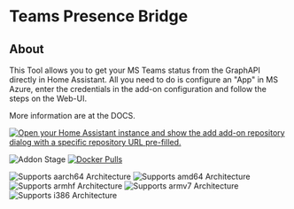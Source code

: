 # Teams Presence Bridge
## About

This Tool allows you to get your MS Teams status from the GraphAPI directly in Home Assistant. 
All you need to do is configure an "App" in MS Azure, enter the credentials in the add-on configuration and follow the steps on the Web-UI.

More information are at the DOCS.

[![Open your Home Assistant instance and show the add add-on repository dialog with a specific repository URL pre-filled.](https://my.home-assistant.io/badges/supervisor_add_addon_repository.svg)](https://my.home-assistant.io/redirect/supervisor_add_addon_repository/?repository_url=https%3A%2F%2Fgithub.com%2FDielee%2FteamsPresenceBridge)

![Addon Stage][stage-badge] [![Docker Pulls](https://img.shields.io/docker/pulls/dielee/teamspresencebridge.svg?style=flat-square&logo=docker)](https://hub.docker.com/r/dielee/teamspresencebridge)


![Supports aarch64 Architecture][aarch64-shield]
![Supports amd64 Architecture][amd64-shield]
![Supports armhf Architecture][armhf-shield]
![Supports armv7 Architecture][armv7-shield]
![Supports i386 Architecture][i386-shield]

[stage-badge]: https://img.shields.io/badge/Addon%20stage-experimental-red.svg

[aarch64-shield]: https://img.shields.io/badge/aarch64-yes-green.svg
[amd64-shield]: https://img.shields.io/badge/amd64-yes-green.svg
[armhf-shield]: https://img.shields.io/badge/armhf-yes-green.svg
[armv7-shield]: https://img.shields.io/badge/armv7-yes-green.svg
[i386-shield]: https://img.shields.io/badge/i386-yes-green.svg
